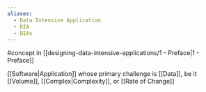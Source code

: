```yaml
---
aliases:
  - Data Intensive Application
  - DIA
  - DIAs
---
```

#concept in [[designing-data-intensive-applications/1 - Preface|1 - Preface]]

[[Software|Application]] whose primary challenge is [[Data]], be it [[Volume]], [[Complex|Complexity]], or [[Rate of Change]]